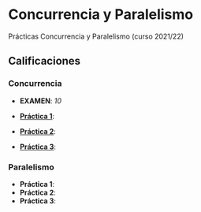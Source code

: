 # Concurrencia y Paralelismo

Prácticas Concurrencia y Paralelismo (curso 2021/22)

## Calificaciones

### Concurrencia

- **EXAMEN**: *10*

- **[Práctica 1](https://github.com/GEI-CP-614G010182122/p1-rascadux)**: 
- **[Práctica 2](https://github.com/GEI-CP-614G010182122/p2-rascadux)**: 
- **[Práctica 3](https://github.com/GEI-CP-614G010182122/p3-rascadux)**: 
 
### Paralelismo

- **Práctica 1**: 
- **Práctica 2**: 
- **Práctica 3**: 
